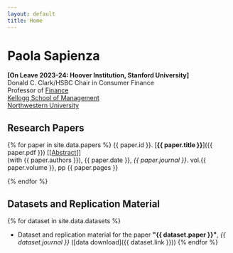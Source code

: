 ```yaml
---
layout: default
title: Home
---
```


# Paola Sapienza

**[On Leave 2023-24: Hoover Institution, Stanford University]**  
Donald C. Clark/HSBC Chair in Consumer Finance  
Professor of [Finance](https://www.kellogg.northwestern.edu/faculty/academics/finance.aspx)  
[Kellogg School of Management](https://www.kellogg.northwestern.edu/)  
[Northwestern University](http://www.northwestern.edu)  

## Research Papers

{% for paper in site.data.papers %}
{{ paper.id }}. [**{{ paper.title }}**]({{ paper.pdf }}) \[[<a href="javascript:void(0)" onclick="toggleAbstract('{{ paper.id }}')">Abstract</a>]\]  
   (with {{ paper.authors }}), {{ paper.date }}, *{{ paper.journal }}*. vol.{{ paper.volume }}, pp {{ paper.pages }}

<div id="abstract-{{ paper.id }}" style="display: none;" class="abstract">
{{ paper.abstract }}
</div>
{% endfor %}

## Datasets and Replication Material

{% for dataset in site.data.datasets %}
- Dataset and replication material for the paper **"{{ dataset.paper }}"**, *{{ dataset.journal }}* ([data download]({{ dataset.link }}))
{% endfor %}